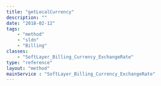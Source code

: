 ```yaml
---
title: "getLocalCurrency"
description: ""
date: "2018-02-12"
tags:
    - "method"
    - "sldn"
    - "Billing"
classes:
    - "SoftLayer_Billing_Currency_ExchangeRate"
type: "reference"
layout: "method"
mainService : "SoftLayer_Billing_Currency_ExchangeRate"
---
```

